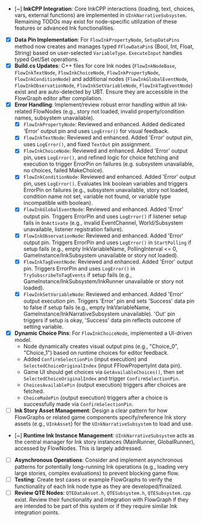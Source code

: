 - [~] **InkCPP Integration**: Core InkCPP interactions (loading, text, choices, vars, external functions) are implemented in `UInkNarrativeSubsystem`. Remaining TODOs may exist for node-specific utilization of these features or advanced Ink functionalities.
- [x] **Data Pin Implementation**: For `FlowInkPropertyNode`, `SetupDataPins` method now creates and manages typed `FFlowDataPin`s (Bool, Int, Float, String) based on user-selected `VariableType`. `ExecuteInput` handles typed Get/Set operations.
- [x] **Build.cs Updates**: C++ files for core Ink nodes (`FlowInkNodeBase`, `FlowInkTextNode`, `FlowInkChoiceNode`, `FlowInkPropertyNode`, `FlowInkConditionNode`) and additional nodes (`FlowInkGlobalEventNode`, `FlowInkObservationNode`, `FlowInkSetVariableNode`, `FlowInkTagEventNode`) exist and are auto-detected by UBT. Ensure they are accessible in the FlowGraph editor after compilation.
- [x] **Error Handling**: Implement/review robust error handling within all Ink-related FlowNodes (e.g., story not loaded, invalid property/condition names, subsystem unavailable).
  - [x] `FlowInkPropertyNode`: Reviewed and enhanced. Added dedicated 'Error' output pin and uses `LogError()` for visual feedback.
  - [x] `FlowInkTextNode`: Reviewed and enhanced. Added 'Error' output pin, uses `LogError()`, and fixed `TextOut` pin assignment.
  - [x] `FlowInkChoiceNode`: Reviewed and enhanced. Added 'Error' output pin, uses `LogError()`, and refined logic for choice fetching and execution to trigger ErrorPin on failures (e.g. subsystem unavailable, no choices, failed MakeChoice).
  - [x] `FlowInkConditionNode`: Reviewed and enhanced. Added 'Error' output pin, uses `LogError()`. Evaluates Ink boolean variables and triggers ErrorPin on failures (e.g., subsystem unavailable, story not loaded, condition name not set, variable not found, or variable type incompatible with boolean).
  - [x] `FlowInkGlobalEventNode`: Reviewed and enhanced. Added 'Error' output pin. Triggers ErrorPin and uses `LogError()` if listener setup fails in `OnActivate` (e.g., invalid EventChannel, World/Subsystem unavailable, listener registration failure).
  - [x] `FlowInkObservationNode`: Reviewed and enhanced. Added 'Error' output pin. Triggers ErrorPin and uses `LogError()` in `StartPolling` if setup fails (e.g., empty InkVariableName, PollingInterval <= 0, GameInstance/InkSubsystem unavailable or story not loaded).
  - [x] `FlowInkTagEventNode`: Reviewed and enhanced. Added 'Error' output pin. Triggers ErrorPin and uses `LogError()` in `TrySubscribeToTagEvents` if setup fails (e.g., GameInstance/InkSubsystem/InkRunner unavailable or story not loaded).
  - [x] `FlowInkSetVariableNode`: Reviewed and enhanced. Added 'Error' output execution pin. Triggers 'Error' pin and sets 'Success' data pin to false if setup fails (e.g., empty InkVariableName, GameInstance/InkNarrativeSubsystem unavailable). 'Out' pin triggers if setup is okay, 'Success' data pin reflects outcome of setting variable.
- [x] **Dynamic Choice Pins**: For `FlowInkChoiceNode`, implemented a UI-driven model. 
    - Node dynamically creates visual output pins (e.g., "Choice_0", "Choice_1") based on runtime choices for editor feedback.
    - Added `ConfirmSelectionPin` (input execution) and `SelectedChoiceOriginalIndex` (input FFlowPropertyInt data pin).
    - Game UI should get choices via `GetAvailableChoices()`, then set `SelectedChoiceOriginalIndex` and trigger `ConfirmSelectionPin`.
    - `ChoicesAvailablePin` (output execution) triggers after choices are fetched.
    - `ChoiceMadePin` (output execution) triggers after a choice is successfully made via `ConfirmSelectionPin`.
- [ ] **Ink Story Asset Management**: Design a clear pattern for how FlowGraphs or related game components specify/reference Ink story assets (e.g., `UInkAsset`) for the `UInkNarrativeSubsystem` to load and use.
- [~] **Runtime Ink Instance Management**: `UInkNarrativeSubsystem` acts as the central manager for Ink story instances (MainRunner, GlobalRunner), accessed by FlowNodes. This is largely addressed.
- [ ] **Asynchronous Operations**: Consider and implement asynchronous patterns for potentially long-running Ink operations (e.g., loading very large stories, complex evaluations) to prevent blocking game flow.
- [ ] **Testing**: Create test cases or example FlowGraphs to verify the functionality of each Ink node type as they are developed/finalized.
- [ ] **Review QTE Nodes**: `QTEDataAsset.h`, `QTESubsystem.h`, `QTESubsystem.cpp` exist. Review their functionality and integration with FlowGraph if they are intended to be part of this system or if they require similar Ink integration points.